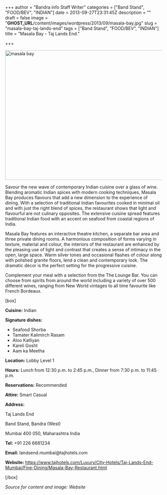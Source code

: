 +++
author = "Bandra info Staff Writer"
categories = ["Band Stand", "FOOD/BEV", "INDIAN"]
date = 2013-09-27T23:31:45Z
description = ""
draft = false
image = "__GHOST_URL__/content/images/wordpress/2013/09/masala-bay.jpg"
slug = "masala-bay-taj-lands-end"
tags = ["Band Stand", "FOOD/BEV", "INDIAN"]
title = "Masala Bay - Taj Lands End."

+++


<p><a href="https://i1.wp.com/bandra.info/wp-content/uploads/2013/09/masala-bay.jpg?ssl=1"><img loading="lazy" class="size-full wp-image-4217 aligncenter" alt="masala bay" src="https://i1.wp.com/bandra.info/wp-content/uploads/2013/09/masala-bay.jpg?resize=599%2C416&#038;ssl=1" width="599" height="416" srcset="https://i1.wp.com/bandra.info/wp-content/uploads/2013/09/masala-bay.jpg?w=599&amp;ssl=1 599w, https://i1.wp.com/bandra.info/wp-content/uploads/2013/09/masala-bay.jpg?resize=300%2C208&amp;ssl=1 300w" sizes="(max-width: 599px) 100vw, 599px" data-recalc-dims="1" /></a></p>
<p>Savour the new wave of contemporary Indian cuisine over a glass of wine. Blending aromatic Indian spices with modern cooking techniques, Masala Bay produces flavours that add a new dimension to the experience of dining. With a selection of traditional Indian favourites cooked in minimal oil and with just the right blend of spices, the restaurant shows that light and flavourful are not culinary opposites. The extensive cuisine spread features traditional Indian food with an accent on seafood from coastal regions of India.</p>
<p>Masala Bay features an interactive theatre kitchen, a separate bar area and three private dining rooms. A harmonious composition of forms varying in texture, material and colour, the interiors of the restaurant are enhanced by the pleasing use of light and contrast that creates a sense of intimacy in the open, large space. Warm silver tones and occasional flashes of colour along with polished granite floors, lend a clean and contemporary look. The dramatic décor is the perfect setting for the progressive cuisine.</p>
<p>Complement your meal with a selection from the The Lounge Bar. You can choose from spirits from around the world including a variety of over 500 different wines, ranging from New World vintages to all time favourite like French Bordeaux.</p>
<p>[box]</p>
<p><b>Cuisine:</b> Indian</p>
<p><b>Signature dishes:</b></p>
<ul>
<li>Seafood Shorba</li>
<li>Tamater Kalimirch Rasam</li>
<li>Aloo Katliyan</li>
<li>Kareli Gosht</li>
<li>Aam ka Meetha</li>
</ul>
<p><b>Location:</b> Lobby Level 1</p>
<p><b>Hours:</b> Lunch from 12:30 p.m. to 2:45 p.m., Dinner from 7:30 p.m. to 11:45 p.m.</p>
<p><b>Reservations:</b> Recommended</p>
<p><b>Attire:</b> Smart Casual</p>
<p><b>Address:</b></p>
<p>Taj Lands End</p>
<p>Band Stand, Bandra (West)</p>
<p>Mumbai 400 050, Maharashtra India</p>
<p><b>Tel:</b> +91 226 6681234</p>
<p><b>Email:</b> landsend.mumbai@tajhotels.com</p>
<p><b>Website:</b> <a href="https://www.tajhotels.com/Luxury/City-Hotels/Taj-Lands-End-Mumbai/Fine-Dining/Masala-Bay-Restaurant.html">https://www.tajhotels.com/Luxury/City-Hotels/Taj-Lands-End-Mumbai/Fine-Dining/Masala-Bay-Restaurant.html</a></p>
<p>[/box]</p>
<p><i>Source for content and image: Website</i></p>



